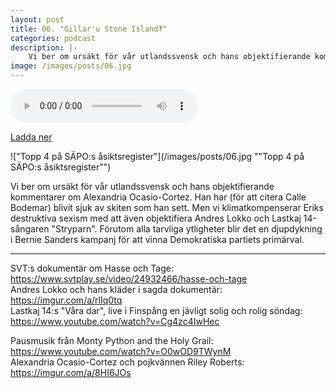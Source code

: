 ```yaml
---
layout: post
title: 06. "Gillar'u Stone Island‽"
categories: podcast
description: |-
    Vi ber om ursäkt för vår utlandssvensk och hans objektifierande kommentarer om Alexandria Ocasio-Cortez. Han har (för att citera Calle Bodemar) blivit sjuk av skiten som han sett. Men vi klimatkompenserar Eriks destruktiva sexism med att även objektifiera Andres Lokko och Lastkaj 14-sångaren "Stryparn". Förutom alla tarvliga ytligheter blir det en djupdykning i Bernie Sanders kampanj för att vinna Demokratiska partiets primärval.
image: /images/posts/06.jpg
---
```


<audio controls="controls">
  <source type="audio/mp3" src="/b/06%20-%20Bron%20%C3%B6ver%20R%C3%A4ttvik%20-%20Gillar%27u%20Stone%20Island%E2%80%BD.mp3"></source>
</audio>

[Ladda ner](/b/06%20-%20Bron%20%C3%B6ver%20R%C3%A4ttvik%20-%20Gillar%27u%20Stone%20Island%E2%80%BD.mp3)

!["Topp 4 på SÄPO:s åsiktsregister"](/images/posts/06.jpg ""Topp 4 på SÄPO:s åsiktsregister"")

Vi ber om ursäkt för vår utlandssvensk och hans objektifierande kommentarer om Alexandria Ocasio-Cortez. Han har (för att citera Calle Bodemar) blivit sjuk av skiten som han sett. Men vi klimatkompenserar Eriks destruktiva sexism med att även objektifiera Andres Lokko och Lastkaj 14-sångaren "Stryparn". Förutom alla tarvliga ytligheter blir det en djupdykning i Bernie Sanders kampanj för att vinna Demokratiska partiets primärval.

---

SVT:s dokumentär om Hasse och Tage: <https://www.svtplay.se/video/24932466/hasse-och-tage>  
Andres Lokko och hans kläder i sagda dokumentär: <https://imgur.com/a/rlIq0tq>  
Lastkaj 14:s "Våra dar", live i Finspång en jävligt solig och rolig söndag: <https://www.youtube.com/watch?v=Cg4zc4IwHec>

Pausmusik från Monty Python and the Holy Grail: <https://www.youtube.com/watch?v=O0wOD9TWynM>  
Alexandria Ocasio-Cortez och pojkvännen Riley Roberts: <https://imgur.com/a/8HI6JOs>
